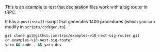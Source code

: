 This is an example to test that declaration files work with a big router in tRPC.

It has a `postinstall`-script that generates 1400 procedures (which you can modify in `scripts/codegen.ts`).

```bash
git clone git@github.com:trpc/examples-v10-next-big-router.git
cd examples-v10-next-big-router
yarn && code . && yarn dev
```
